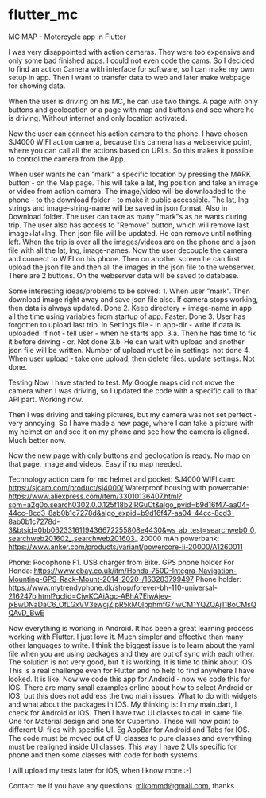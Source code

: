 # flutter_mc
MC MAP - Motorcycle app in Flutter

I was very disappointed with action cameras. They were too expensive and only some bad finished apps. I could not even code the cams. 
So I decided to find an action Camera with interface for software, so I can make my own setup in app. 
Then I want to transfer data to web and later make webpage for showing data. 

When the user is driving on his MC, he can use two things. A page with only buttons and geolocation or a page with map and buttons and see where he is driving. Without internet and only location activated.  

Now the user can connect his action camera to the phone. I have chosen SJ4000 WIFI action camera, because this camera has a webservice point, where you can call all the actions  based on URLs. So this makes it possible to control the camera from the App. 


When user wants he can "mark" a specific location by pressing the MARK button - on the Map page. This will take a lat, lng position and take an image or video from action camera. 
The image/video will be downloaded to the phone - to the download folder - to make it public accessible. 
The lat, lng strings and image-string-name will be saved in json format. Also in Download folder.
The user can take as many "mark"s as he wants during trip.
The user also has access to "Remove" button, which will remove last image+lat+lng. Then json file will be updated. He can remove until nothing left. 
When the trip is over all the images/videos are on the phone and a json file with all the lat, lng, image-names. 
Now the user decouple the camera and connect to WIFI on his phone. Then on another screen he can first upload the json file and then all the images in the json file to the webserver. There are 2 buttons. 
On the webserver data will be saved to database. 

Some interesting ideas/problems to be solved:
1.
When user "mark". Then download image right away and save json file also. If camera stops working, then data is always updated. Done
2. 
Keep directory + image-name in app all the time using variables from startup of app. Faster. Done
3. 
User has forgotten to upload last trip. In Settings file - in app-dir - write if data is uploaded. If not - tell user - when he starts app. 
3.a. Then he has time to fix it before driving - or. Not done
3.b. He can wait with upload and another json file will be written. Number of upload must be in settings. not done
4.
When user upload - take one upload, then delete files. update settings. Not done. 

Testing
Now I have started to test. My Google maps did not move the camera when I was driving, so I updated the code with a specific call to that API part. 
Working now. 

Then I was driving and taking pictures, but my camera was not set perfect - very annoying. 
So I have made a new page, where I can take a picture with my helmet on and see it on my phone and see how the camera is aligned. Much better now.

Now the new page with only buttons and geolocation is ready. No map on that page. image and videos. Easy if no map needed. 

Technology action cam for mc helmet and pocket:
SJ4000 WIFI cam: https://sjcam.com/product/sj4000/
Waterproof housing with powercable: https://www.aliexpress.com/item/33010136407.html?spm=a2g0o.search0302.0.0.125f18b2lRGuCt&algo_pvid=b9d16f47-aa04-44cc-8cd3-8ab0b1c7278d&algo_expid=b9d16f47-aa04-44cc-8cd3-8ab0b1c7278d-3&btsid=0bb0623316119436672255808e4430&ws_ab_test=searchweb0_0,searchweb201602_,searchweb201603_
20000 mAh powerbank: https://www.anker.com/products/variant/powercore-ii-20000/A1260011

Phone: 
Pocophone F1. 
USB charger from Bike. 
GPS phone holder For Honda: https://www.ebay.co.uk/itm/Honda-750D-Integra-Navigation-Mounting-GPS-Rack-Mount-2014-2020-/163283799497
Phone holder: https://www.mytrendyphone.dk/shop/forever-bh-110-universal-216247p.html?gclid=CjwKCAiAgc-ABhA7EiwAjev-jxEwDNaDaC6_OfLGxVV3ewgjZipR5kM0IpphmfG7iwCM1YQZQAj11BoCMsQQAvD_BwE

Now everything is working in Android. It has been a great learning process working with Flutter. I just love it. Much simpler and effective than many other languages to write. I think the biggest issue is to learn about the yaml file when you are using packages and they are out of sync with each other. The solution is not very good, but it is working. 
It is time to think about IOS. This is a real challenge even for Flutter and no help to find anywhere I have looked. It is like. Now we code this app for Android - now we code this for IOS. There are many small examples online about how to select Android or IOS, but this does not address the two main issues. What to do with widgets and what about the packages in IOS. 
My thinking is: 
In my main.dart, I check for Android or IOS. Then I have two UI classes to call in same file. One for Material design and one for Cupertino. 
These will now point to different UI files with specific UI. Eg AppBar for Android and Tabs for IOS. 
The code must be moved out of UI classes to pure classes and everything must be realigned inside UI classes. 
This way I have 2 UIs specific for phone and then some classes with code for both systems. 

I will upload my tests later for iOS, when I know more :-)

Contact me if you have any questions. mikommd@gmail.com, thanks
